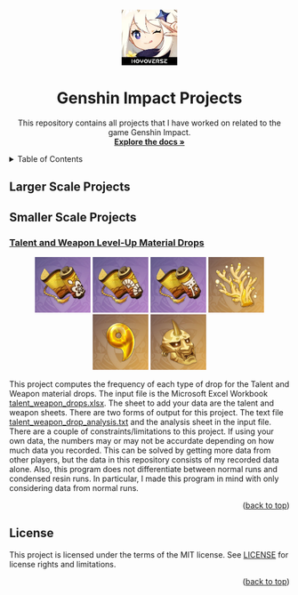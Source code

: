 <!-- PROJECT LOGO -->
<br />
<div align="center">
  <a href="https://github.com/RaylaKurosaki1503/Genshin_Impact">
    <img src="__images__/logo.png" alt="Logo" width="100" height="100">
  </a>

<h1 align="center">Genshin Impact Projects</h1>

  <p align="center">
    This repository contains all projects that I have worked on related to the game Genshin Impact.
    <br />
    <a href="https://github.com/RaylaKurosaki1503/Genshin_Impact"><strong>Explore the docs »</strong></a>
  </p>
</div>


<!-- TABLE OF CONTENTS -->
<details>
	<summary>Table of Contents</summary>
	<ol>
		<li>
			<a href="#larger-scale-projects">Larger Scale Projects</a>
			<ul>
			</ul>
		</li>
		<li>
			<a href="#smaller-scale-projects">Smaller Scale Projects</a>
			<ul>
				<li><a href="#talent-and-weapon-Level-up-material-drops">Talent and Weapon Level-Up Material Drops</a></li>
			</ul>
		</li>
		<li><a href="#license">License</a></li>
	</ol>
</details>



## Larger Scale Projects



## Smaller Scale Projects
### [Talent and Weapon Level-Up Material Drops](https://github.com/RaylaKurosaki1503/Genshin_Impact/tree/master/Talent%20and%20Weapon%20Level-Up%20Material%20Drops)
<div align="center">
<img src="__images__/Inazuma/Talent_A.png" width="100" height="100">
<img src="__images__/Inazuma/Talent_B.png" width="100" height="100">
<img src="__images__/Inazuma/Talent_C.png" width="100" height="100">
<img src="__images__/Inazuma/Weapon_A.png" width="100" height="100">
<img src="__images__/Inazuma/Weapon_B.png" width="100" height="100">
<img src="__images__/Inazuma/Weapon_C.png" width="100" height="100">
</div>

This project computes the frequency of each type of drop for the Talent and Weapon material drops. The input file is the Microsoft Excel Workbook [talent_weapon_drops.xlsx](talent_weapon_drops.xlsx). The sheet to add your data are the talent and weapon sheets. There are two forms of output for this project. The text file [talent_weapon_drop_analysis.txt](talent_weapon_drop_analysis.txt) and the analysis sheet in the input file. There are a couple of constraints/limitations to this project. If using your own data, the numbers may or may not be accurdate depending on how much data you recorded. This can be solved by getting more data from other players, but the data in this repository consists of my recorded data alone. Also, this program does not differentiate between normal runs and condensed resin runs. In particular, I made this program in mind with only considering data from normal runs. 
<p align="right">(<a href="#top">back to top</a>)</p>



<!-- LICENSE -->
## License
This project is licensed under the terms of the MIT license. See [LICENSE](LICENSE.txt) for license rights and limitations.

<p align="right">(<a href="#top">back to top</a>)</p>



<!-- MARKDOWN LINKS & IMAGES -->
<!-- https://www.markdownguide.org/basic-syntax/#reference-style-links -->
[product-screenshot]: __images__/screenshot.png
